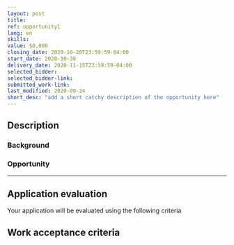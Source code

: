 ```yaml
---
layout: post
title:
ref: opportunity1
lang: en
skills:
value: $0,000
closing_date: 2020-10-20T23:59:59-04:00
start_date: 2020-10-30
delivery_date: 2020-11-15T23:59:59-04:00
selected_bidder:
selected_bidder-link:
submitted_work-link:
last_modified: 2020-09-24
short_desc: "add a short catchy description of the opportunity here"
---
```


## Description

### Background

<!-- Provide the supplier with an understanding of who they will be working for (Division, Branch). Also include all relevant background e.g.  what work, if any, has been done in this space in the past? Is this a net new project, or is this a continuation of previous efforts? What is the problem that needs to be solved? It is best to provide as much information here as possible as a lack of clarity would result in many questions from suppliers (the answers to which will need to be translated and posted on the website) -->

### Opportunity

<!-- In this section explain in detail the work are you expecting the supplier to complete. From this this supplier needs to be able to assess their level of effort required to complete the project. This section should fully explain all aspects of the opportunity and all deliverables that must be completed for the vendor to fulfill their responsibilities for the contract. As you are writing the description of the work, consider reviewing the guidance statements from the GC Enterprise Architecture Framework and whether the work can be described in the form of a test (aligning with a shift towards Test Driven Development). Also include here any links to information that the supplier would need in order to fully understand the scope of work (e.g. data tables if the work requires data analysis).  Remember that all information in this template will be posted on the Micro-Acquisition website so must be Unclassified. -->

<hr/>

## Application evaluation

Your application will be evaluated using the following criteria

<!-- The Evaluation Criteria explain how ESDC will evaluate the applications submitted by suppliers. These criteria identify what must be submitted and how it will be evaluated. 
When developing your criteria, remember that we want suppliers to be able to apply to any opportunity in two hours or less.  Also consider that there could be 20+ people applying to any opportunity and we want the work that you must do as evaluators to be easy and not time consuming. With those two things in mind, we recommend that all opportunities include the below evaluation criteria.  You can find more information on why we chose these criteria in the Evaluation Criteria guidance.  
Example:
Your proposal will be scored using the following criteria:
Using 250 words or less, please provide:
Confirmation that you have the skills to complete this work. Include examples of how you obtained and/or have used these skills before. Examples could include: previous work experience, schoolwork, Civic Tech projects etc.)
-->

## Work acceptance criteria

<!-- The acceptance criteria describe how the code will be assessed once it is delivered by the supplier. 
The acceptance criteria must include:
A criteria related to the license file in the acceptance criteria.
A criteria related to the requirements (linking back to the description of those requirements in the opportunity statement)
The acceptance criteria could also include:
A criteria related to the quality assurance tests that the code will be run through and what result from those tests is required in order for the code to be accepted. If possible, include the tests/set up the CI/CD pipeline on the GitHub or GitLab repo where the code will be delivered for full transparency and so that suppliers can run the tests themselves.

It is important that this section is very clear to suppliers as only deliverables that meet acceptance criteria will result in payment.  More information on the acceptance criteria can be found in the Acceptance Criteria guidance.
Example:
This is a fixed price opportunity governed by the terms of the Micro-Acquisition pilot. To be paid the fixed price, you must meet all of the following criteria:
The code must be delivered with the following open source license _____________________
The code must fulfill the requirements specified in the opportunity description
The code must get a pass mark on the following tests:
Test a
Test b
Test c -->
